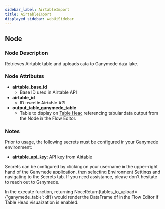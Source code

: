 ```yaml
---
sidebar_label: AirtableImport
title: AirtableImport
displayed_sidebar: webUiSidebar
---
```


## Node

### Node Description

Retrieves Airtable table and uploads data to Ganymede data lake.

### Node Attributes

- **airtable_base_id**
  - Base ID used in Airtable API
- **airtable_id**
  - ID used in Airtable API
- **output_table_ganymede_table**
  - Table to display on [Table Head](https://docs.ganymede.bio/app/intro/Concepts#table-head) referencing tabular data output from the Node in the Flow Editor.

### Notes

Prior to usage, the following secrets must be configured in your Ganymede environment:
- **airtable_api_key**: API key from Airtable

Secrets can be configured by clicking on your username in the upper-right hand of the Ganymede
application, then selecting Environment Settings and navigating to the Secrets tab.  If you need
assistance, please don't hesitate to reach out to Ganymede.

In the execute function, returning NodeReturn(tables_to_upload=\{'ganymede_table': df\}) would render the DataFrame df in the Flow Editor if Table Head visualization is enabled.